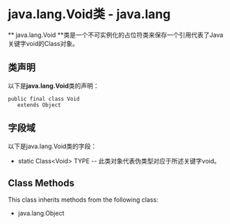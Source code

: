 # java.lang.Void类 - java.lang

** java.lang.Void **类是一个不可实例化的占位符类来保存一个引用代表了Java关键字void的Class对象。

## 类声明

以下是**java.lang.Void**类的声明：

```
public final class Void
   extends Object
```

## 字段域

以下是java.lang.Void类的字段：

*   static Class&lt;Void&gt; TYPE -- 此类对象代表伪类型对应于所述关键字void。

## Class Methods

This class inherits methods from the following class:

*   java.lang.Object

 